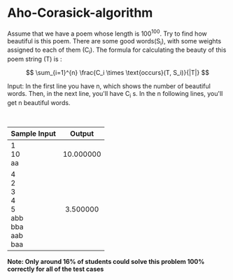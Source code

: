 # Aho-Corasick-algorithm

Assume that we have a poem whose length is $100^{100}$. Try to find how beautiful is this poem. There are some good words(S<sub>i</sub>), with some weights assigned to each of them (C<sub>i</sub>). The formula for calculating the beauty of this poem string (T) is :

$$
\sum_{i=1}^{n} \frac{C_i \times \text{occurs}(T, S_i)}{|T|}
$$

Input: In the first line you have n, which shows the number of beautiful words. Then, in the next line, you'll have C<sub>i</sub> s. In the n following lines, you'll get n beautiful words.

<br>

|Sample Input | Output |
|:---------------------------------------------------|:-------:|
|1<br>10<br>aa                                       |10.000000|
|4<br>2<br>3<br>4<br>5<br>abb<br>bba<br>aab<br>baa   |3.500000|


**Note: Only around 16% of students could solve this problem 100% correctly for all of the test cases**

